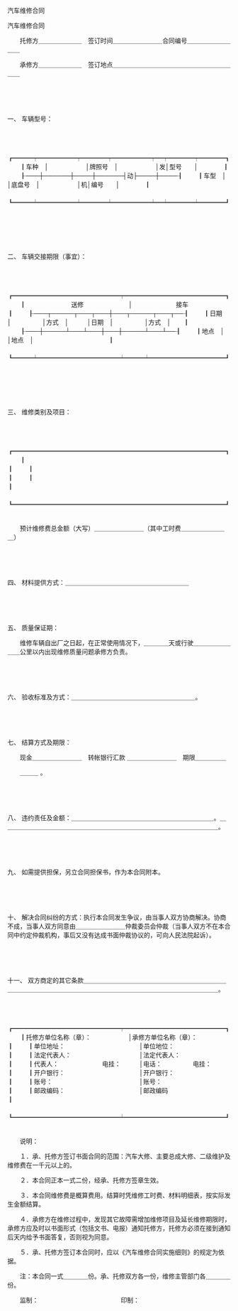 



汽车维修合同



 


 汽车维修合同



　　托修方＿＿＿＿＿＿＿　签订时间＿＿＿＿＿＿＿＿合同编号＿＿＿＿＿＿＿＿＿

　　承修方＿＿＿＿＿＿＿　签订地点＿＿＿＿＿＿＿＿＿＿＿＿＿＿＿＿＿＿＿＿＿　　　

　　

　　

一、
车辆型号：

　　


　　┏━━━┯━━━━━━┯━━━━┯━━━━━━┯━┯━━━━┯━━━━┓
　　┃车种　│　　　　　　│牌照号　│　　　　　　│发│型号　　│　　　　┃
　　┠───┼──────┼────┼──────┤动├────┼────┨
　　┃车型　│　　　　　　│底盘号　│　　　　　　│机│编号　　│　　　　┃
　　┗━━━┷━━━━━━┷━━━━┷━━━━━━┷━┷━━━━┷━━━━┛
　　


　　

　　

二、
车辆交接期限（事宜）：

　　


　　┏━━━━━━━━━━━━━━━━━┯━━━━━━━━━━━━━━━━┓
　　┃　　　　　　　 送修　　　　　　　 │　　　　　　　接车　　　　　　　┃
　　┠───┬─────┬───┬───┼───┬─────┬───┬──┨
　　┃日期　│　　　　　│方式　│　　　│日期　│　　　　　│方式　│　　┃
　　┠───┼─────┴───┴───┼───┼─────┴───┴──┨
　　┃地点　│　　　　　　　　　　　　　│地点　│　　　　　　　　　　　　┃
　　┗━━━┷━━━━━━━━━━━━━┷━━━┷━━━━━━━━━━━━┛
　　


　　

　　

三、
维修类别及项目：

　　


　　┏━━━━━━━━━━━━━━━━━━━━━━━━━━━━━━━━━━┓
　　┃　　　　　　　　　　　　　　　　　　　　　　　　　　　　　　　　　　┃
　　┃　　　　　　　　　　　　　　　　　　　　　　　　　　　　　　　　　　┃
　　┃　　　　　　　　　　　　　　　　　　　　　　　　　　　　　　　　　　┃
　　┗━━━━━━━━━━━━━━━━━━━━━━━━━━━━━━━━━━┛
　　


　　预计维修费总金额（大写）＿＿＿＿＿＿＿＿（其中工时费＿＿＿＿＿＿＿＿）

　　

　　

四、
材料提供方式：＿＿＿＿＿＿＿＿＿＿＿＿＿＿＿＿＿＿＿＿

　　

　　

五、
质量保证期：

　　维修车辆自出厂之日起，在正常使用情况下，＿＿＿＿天或行驶＿＿＿＿＿＿＿＿公里以内出现维修质量问题承修方负责。

　　

　　

六、
验收标准及方式：＿＿＿＿＿＿＿＿＿＿＿＿＿＿＿＿＿＿＿＿。

　　

　　

七、
结算方式及期限：

　　现金＿＿＿＿＿＿＿＿　转帐银行汇款 ＿＿＿＿＿＿＿＿　期限＿＿＿＿＿

　　＿＿＿ 。

　　

　　

八、
违约责任及金额：＿＿＿＿＿＿＿＿＿＿＿＿＿＿＿＿＿＿＿＿＿＿＿。＿＿＿＿＿＿＿＿＿＿＿＿＿＿＿＿＿＿＿＿＿＿＿＿＿＿＿＿＿＿＿＿＿＿＿。

　　

　　

九、
如需提供担保，另立合同担保书，作为本合同附本。

　　

　　

十、
解决合同纠纷的方式：执行本合同发生争议，由当事人双方协商解决。协商不成，当事人双方同意由＿＿＿＿＿＿＿＿仲裁委员会仲裁（当事人双方不在本合同中约定仲裁机构，事后又没有达成书面仲裁协议的，可向人民法院起诉）。

　　

　　

十一、
双方商定的其它条款＿＿＿＿＿＿＿＿＿＿＿＿＿＿＿＿＿＿＿＿＿＿＿＿＿＿＿＿＿＿＿＿＿＿＿＿＿＿＿＿＿＿＿＿＿＿＿＿＿＿＿＿＿＿＿＿＿。

　　


　　┏━━━━━━━━━━━━━━━━━┯━━━━━━━━━━━━━━━━┓
　　┃托修方单位名称（章）：　　　　　　│承修方单位名称（章）：　　　　　┃
　　┃单位地址：　　　　　　　　　　　　│单位地位：　　　　　　　　　　　┃
　　┃法定代表人：　　　　　　　　　　　│法定代表人：　　　　　　　　　　┃
　　┃代表人：　　　　　　　电挂：　　　│电话：　　　　　电挂：　　　　　┃
　　┃开户银行：　　　　　　　　　　　　│开户银行：　　　　　　　　　　　┃
　　┃账号：　　　　　　　　　　　　　　│账号：　　　　　　　　　　　　　┃
　　┃邮政编码：　　　　　　　　　　　　│邮政编码　　　　　　　　　　　　┃
　　┗━━━━━━━━━━━━━━━━━┷━━━━━━━━━━━━━━━━┛
　　


　　说明：

　　１．承、托修方签订书面合同的范围：汽车大修、主要总成大修、二级维护及维修费在一千元以上的。

　　２．本合同正本一式二份，经承、托修方签章生效。

　　３．本合同维修费是概算费用。结算时凭维修工时费、材料明细表，按实际发生金额结算。

　　４．承修方在维修过程中，发现其它故障需增加维修项目及延长维修期限时，承修方应及时以书面形式（包括文书、电报）通知托修方，托修方必须在接到通知后天内给予书面答复，否则视为同意。

　　５．承、托修方签订本合同时，应以《汽车维修合同实施细则》的规定为依据。

　　注：本合同一式＿＿＿＿份。承、托修双方各一份，维修主管部门各＿＿＿＿份。

　　监制：　　　　　　　　　　　　　 印制：